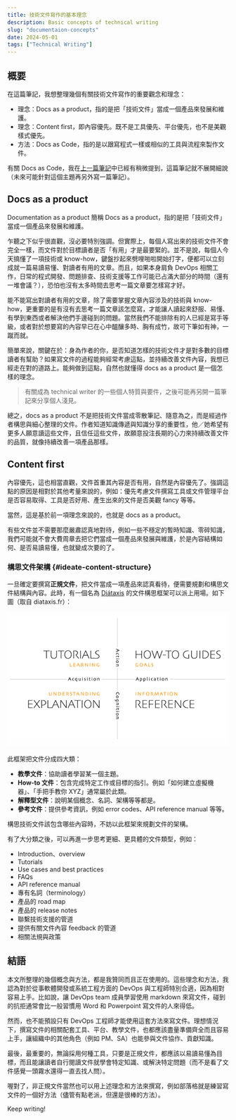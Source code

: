 ```yaml
---
title: 技術文件寫作的基本理念
description: Basic concepts of technical writing
slug: "documentaion-concepts"
date: 2024-05-01
tags: ["Technical Writing"]
---
```


## 概要

在這篇筆記，我想整理幾個有關技術文件寫作的重要觀念和理念：

- 理念：Docs as a product，指的是把「技術文件」當成一個產品來發展和維護。
- 理念：Content first，即內容優先。既不是工具優先、平台優先，也不是美觀樣式優先。
- 方法：Docs as Code，指的是以跟寫程式一樣或相似的工具與流程來製作文件。

有關 Docs as Code，我在[上一篇筆記](https://huanlin.cc/blog/2024/04/24/docs-as-code-and-kms/)中已經有稍微提到，這篇筆記就不展開細說（未來可能針對這個主題再另外寫一篇筆記）。

## Docs as a product

Documentation as a product 簡稱 Docs as a product，指的是把「技術文件」當成一個產品來發展和維護。

乍聽之下似乎很直觀，沒必要特別強調。但實際上，每個人寫出來的技術文件不會完全一樣，而文件對於目標讀者是否「有用」才是最要緊的。並不是說，每個人今天搞懂了一項技術或 know-how，鍵盤抄起來劈哩啪啦開始打字，便都可以立刻成就一篇易讀易懂、對讀者有用的文章。而且，如果本身肩負 DevOps 相關工作，日常的程式開發、問題排查、技術支援等工作可能已占滿大部分的時間（還有一堆會議？），恐怕也沒有太多時間去思考一篇文章要怎樣寫才好。

能不能寫出對讀者有用的文章，除了需要掌握文章內容涉及的技術與 know-how，更重要的是有沒有去思考一篇文章該怎麼寫，才能讓人讀起來舒服、易懂、有學到東西或者解決他們手邊碰到的問題。當然我們不能排除有的人已經是寫手等級，或者對於想要寫的內容早已在心中醞釀多時、胸有成竹，故可下筆如有神，一蹴而就。

簡單來說，關鍵在於：身為作者的你，是否知道怎樣的技術文件才是對多數的目標讀者有幫助？如果寫文件的過程能夠經常考慮這點，並持續改善文件內容，我想已經走在對的道路上。能夠做到這點，自然也就懂得 docs as a product 是一個怎樣的理念。

> 有關成為 technical writer 的一些個人特質與要件，之後可能再另開一篇筆記來分享個人淺見。

總之，docs as a product 不是把技術文件當成零散筆記、隨意為之，而是經過作者構思與細心整理的文件。作者知道知識傳遞與知識分享的重要性，他／她希望有更多人願意讀這些文件，且信任這些文件，故願意投注長期的心力來持續改善文件的品質，就像持續改善一項產品那樣。

## Content first

內容優先，這也相當直觀，文件首重其內容是否有用，自然是內容優先了。強調這點的原因是相對於其他考量來說的，例如：優先考慮文件撰寫工具或文件管理平台是否容易取得、工具是否好用、產生出來的文件是否美觀 fancy 等等。

當然，這是基於前一項理念來說的，也就是 docs as a product。

有些文件並不需要那麼嚴肅認真地對待，例如一些不穩定的暫時知識、零碎知識，我們可能就不會大費周章去把它們當成一個產品來發展與維護，於是內容結構如何、是否易讀易懂，也就變成次要的了。

### 構思文件架構 {#ideate-content-structure}

一旦確定要撰寫**正規文件**，把文件當成一項產品來認真看待，便需要規劃和構思文件結構與內容。此時，有一個名為 [Diátaxis](https://diataxis.fr/) 的文件構思框架可以派上用場。如下圖（取自 diataxis.fr）：

![](images/diataxis.png)

此框架把文件分成四大類：

- **教學文件**：協助讀者學習某一個主題。
- **How-to 文件**：包含完成特定工作或目標的指引。例如「如何建立虛擬機器」、「手把手教你 XYZ」通常屬於此類。
- **解釋型文件**：說明某個概念、名詞、架構等等都是。
- **參考文件**：提供參考資訊，例如 error codes、API reference manual 等等。

構思技術文件該包含哪些內容時，不妨以此框架來規劃文件的架構。

有了大分類之後，可以再進一步思考更細、更具體的文件類型，例如：

- Introduction、overview
- Tutorials
- Use cases and best practices
- FAQs
- API reference manual
- 專有名詞（terminology）
- 產品的 road map
- 產品的 release notes
- 聯繫技術支援的管道
- 提供有關文件內容 feedback 的管道
- 相關法規與政策

## 結語

本文所整理的幾個概念與方法，都是我贊同而且正在使用的。這些理念和方法，我認為對於從事軟體開發或系統工程方面的 DevOps 與工程師特別合適，因為相對容易上手。比如說，讓 DevOps team 成員學習使用 markdown 來寫文件，碰到的抗拒通常會比一般習慣用 Word 和 Powerpoint 寫文件的人來得低。

然而，也不能預設只有 DevOps 工程師才能使用這套方法來寫文件。理想情況下，撰寫文件的相關配套工具、平台、教學文件，也都應該盡量準備齊全而且容易上手，讓組織中的其他角色（例如 PM、SA）也能參與文件協作、貢獻知識。

最後，最重要的，無論採用何種工具，只要是正規文件，都應該以易讀易懂為目標，而且能讓讀者自行閱讀文件就學會特定知識、或解決特定問題（而不是看了文件感覺一頭霧水還得一直去找人問）。

喔對了，非正規文件當然也可以用上述理念和方法來撰寫，例如部落格就是練習寫文件的一個好方法（儘管有點老派，但還是很棒的方法）。

Keep writing!

